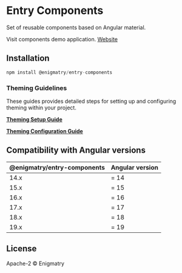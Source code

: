 # Entry Components

Set of reusable components based on Angular material.

Visit components demo application. [Website](https://entry-demo.enigmatry.com/)

## Installation

```ts
npm install @enigmatry/entry-components
```

### Theming Guidelines

These guides provides detailed steps for setting up and configuring theming within your project.

[**Theming Setup Guide**](https://github.com/enigmatry/entry-angular-building-blocks/blob/master/libs/entry-components/theming-setup.md)

[**Theming Configuration Guide**](https://github.com/enigmatry/entry-angular-building-blocks/blob/master/libs/entry-components/theming-configuration.md)

## Compatibility with Angular versions

| @enigmatry/entry-components | Angular version
|-|-|
|14.x| = 14
|15.x| = 15
|16.x| = 16
|17.x| = 17
|18.x| = 18
|19.x| = 19

## License

Apache-2 © Enigmatry
